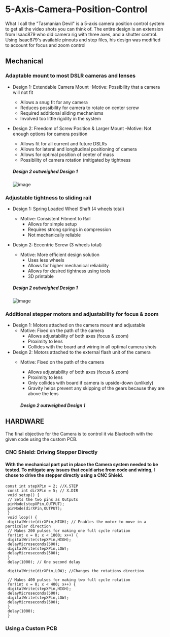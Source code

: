 # 5-Axis-Camera-Position-Control
  What I call the "Tasmanian Devil" is a 5-axis camera position control system to get all the video shots you can think of. The entire design is an extension from Isaac879 who did camera rig with three axes, and a shutter control. Using Isaac879's available pinouts and step files, his design was modified to account for focus and zoom control 


## Mechanical
### Adaptable mount to most DSLR cameras and lenses
  - Design 1: Extendable Camera Mount
    -Motive: Possibility that a camera will not fit
      - Allows a snug fit for any camera
      -	Reduces possibility for camera to rotate on center screw
      -	Required additional sliding mechanisms
      -	Involved too little rigidity in the system
  - Design 2: Freedom of Screw Position & Larger Mount
    -Motive: Not enough options for camera position
      -	Allows fit for all current and future DSLRs
      -	Allows for lateral and longitudinal positioning of camera
      -	Allows for optimal position of center of mass
      -	Possibility of camera rotation (mitigated by tightness 

    ##### Design 2 outweighed Design 1
    ![image](https://user-images.githubusercontent.com/59852573/110351632-0a3d9f80-8003-11eb-894d-47ed1a3b9d3a.png)

### Adjustable tightness to sliding rail
  - Design 1: Spring Loaded Wheel Shaft (4 wheels total)
    - Motive: Consistent Fitment to Rail 
      - Allows for simple setup
      - Requires strong springs in compression
      - Not mechanically reliable
  - Design 2: Eccentric Screw (3 wheels total)
    - Motive: More efficient design solution
      - Uses less wheels
      -	Allows for higher mechanical reliability
      -	Allows for desired tightness using tools
      -	3D printable

    ##### Design 2 outweighed Design 1
    ![image](https://user-images.githubusercontent.com/59852573/110356542-5e974e00-8008-11eb-9604-2b08a7cf43be.png)
    
### Additional stepper motors and adjustability for focus & zoom
  - Design 1: Motors attached on the camera mount and adjustable
    - Motive: Fixed on the path of the camera
      -	Allows adjustability of both axes (focus & zoom)
      -	Proximity to lens
      -	Collides with the board and wiring in all optimal camera shots
  - Design 2: Motors attached to the external flash unit of the camera
    - Motive: Fixed on the path of the camera
      -	Allows adjustability of both axes (focus & zoom)
      -	Proximity to lens
      -	Only collides with board if camera is upside-down (unlikely)
      -	Gravity helps prevent any skipping of the gears because they are above the lens

	  ##### Design 2 outweighed Design 1
	

## HARDWARE

The final objective for the Camera is to control it via Bluetooth with the given code using the custom PCB.


### CNC Shield: Driving Stepper Directly
#### With the mechanical part put in place the Camera system needed to be tested. To mitigate any issues that could arise from code and wiring, I chose to drive the stepper directly using a CNC Shield.
```
const int stepXPin = 2; //X.STEP
 const int dirXPin = 5; // X.DIR
 void setup() {
 // Sets the two pins as Outputs
 pinMode(stepXPin,OUTPUT); 
 pinMode(dirXPin,OUTPUT);
 }
 void loop() {
 digitalWrite(dirXPin,HIGH); // Enables the motor to move in a particular direction
 // Makes 200 pulses for making one full cycle rotation
 for(int x = 0; x < 1000; x++) {
 digitalWrite(stepXPin,HIGH); 
 delayMicroseconds(500); 
 digitalWrite(stepXPin,LOW); 
 delayMicroseconds(500); 
 }
 delay(1000); // One second delay
 
 digitalWrite(dirXPin,LOW); //Changes the rotations direction

 // Makes 400 pulses for making two full cycle rotation
 for(int x = 0; x < 400; x++) {
 digitalWrite(stepXPin,HIGH);
 delayMicroseconds(500);
 digitalWrite(stepXPin,LOW);
 delayMicroseconds(500);
 }
 delay(1000);
 }
```
### Using a Custom PCB


